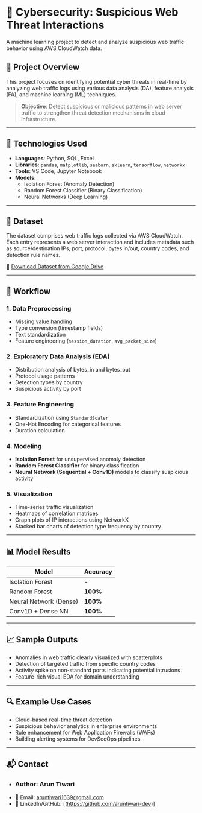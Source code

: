 # 🔐 Cybersecurity: Suspicious Web Threat Interactions

A machine learning project to detect and analyze suspicious web traffic behavior using AWS CloudWatch data.

## 📌 Project Overview

This project focuses on identifying potential cyber threats in real-time by analyzing web traffic logs using various data analysis (DA), feature analysis (FA), and machine learning (ML) techniques.

> **Objective**: Detect suspicious or malicious patterns in web server traffic to strengthen threat detection mechanisms in cloud infrastructure.

---

## 🧠 Technologies Used

- **Languages**: Python, SQL, Excel  
- **Libraries**: `pandas`, `matplotlib`, `seaborn`, `sklearn`, `tensorflow`, `networkx`  
- **Tools**: VS Code, Jupyter Notebook  
- **Models**:
  - Isolation Forest (Anomaly Detection)
  - Random Forest Classifier (Binary Classification)
  - Neural Networks (Deep Learning)

---

## 📂 Dataset

The dataset comprises web traffic logs collected via AWS CloudWatch. Each entry represents a web server interaction and includes metadata such as source/destination IPs, port, protocol, bytes in/out, country codes, and detection rule names.

🔗 [Download Dataset from Google Drive](https://drive.google.com/file/d/1-OpnR9FK8EqGuLFB1k45ctPbl-vuZnC-/view?usp=sharing)

---

## 🧪 Workflow

### 1. Data Preprocessing
- Missing value handling
- Type conversion (timestamp fields)
- Text standardization
- Feature engineering (`session_duration`, `avg_packet_size`)

### 2. Exploratory Data Analysis (EDA)
- Distribution analysis of bytes_in and bytes_out
- Protocol usage patterns
- Detection types by country
- Suspicious activity by port

### 3. Feature Engineering
- Standardization using `StandardScaler`
- One-Hot Encoding for categorical features
- Duration calculation

### 4. Modeling
- **Isolation Forest** for unsupervised anomaly detection
- **Random Forest Classifier** for binary classification
- **Neural Network (Sequential + Conv1D)** models to classify suspicious activity

### 5. Visualization
- Time-series traffic visualization
- Heatmaps of correlation matrices
- Graph plots of IP interactions using NetworkX
- Stacked bar charts of detection type frequency by country

---

## 📊 Model Results

| Model                 | Accuracy  |
|----------------------|-----------|
| Isolation Forest      | -         |
| Random Forest         | **100%**  |
| Neural Network (Dense)| **100%**  |
| Conv1D + Dense NN     | **100%**  |

---

## 📈 Sample Outputs

- Anomalies in web traffic clearly visualized with scatterplots
- Detection of targeted traffic from specific country codes
- Activity spike on non-standard ports indicating potential intrusions
- Feature-rich visual EDA for domain understanding

---

## 🔍 Example Use Cases

- Cloud-based real-time threat detection
- Suspicious behavior analytics in enterprise environments
- Rule enhancement for Web Application Firewalls (WAFs)
- Building alerting systems for DevSecOps pipelines

---

## 📬 Contact
- ### Author: Arun Tiwari
- 📧 Email: aruntiwari1639@gmail.com
- 🔗 LinkedIn/GitHub: [(https://github.com/aruntiwari-dev)]
